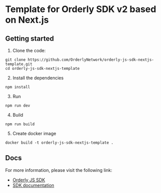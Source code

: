 # Template for Orderly SDK v2 based on Next.js

## Getting started

1. Clone the code:

```
git clone https://github.com/OrderlyNetwork/orderly-js-sdk-nextjs-template.git
cd orderly-js-sdk-nextjs-template
```

2. Install the dependencies

```
npm install
```

3. Run

```
npm run dev
```

4. Build

```
npm run build
```

5. Create docker image

```
docker build -t orderly-js-sdk-nextjs-template .
```

## Docs

For more information, please visit the following link:

- [Orderly JS SDK](https://github.com/OrderlyNetwork/js-sdk)
- [SDK documentation](https://orderly.network/docs/sdks)
